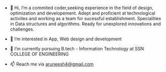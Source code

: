 - 👋 Hi, I’m a commited coder,seeking experience in the field of design, optimization and developement. Adept and proficient at technological activites and working as a team 
for sucessful establishment. Specialities in Data structures and algorithms. Ready for unexplored innovations and challenges.

- 👀 I’m interested in App, Web design and development

- 🌱 I’m currently pursuing B.tech - Information Technology at SSN COLLEGE OF ENGINEERING

- 📫 Reach me via aruneesh4@gmail.com
<!---
Dipp3r/Dipp3r is a ✨ special ✨ repository because its `README.md` (this file) appears on your GitHub profile.
You can click the Preview link to take a look at your changes.
--->
